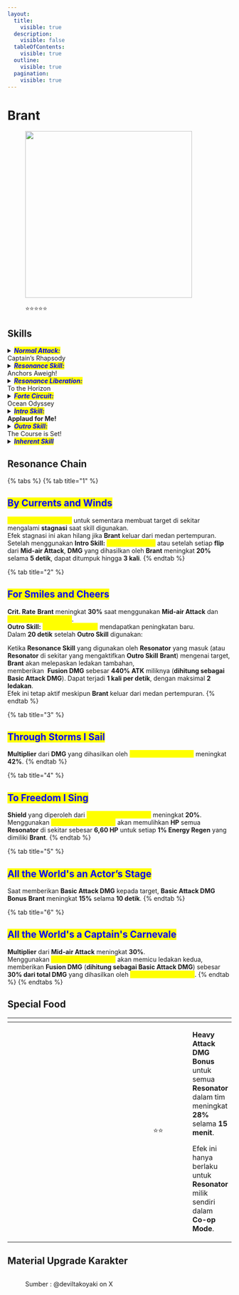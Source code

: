 ```yaml
---
layout:
  title:
    visible: true
  description:
    visible: false
  tableOfContents:
    visible: true
  outline:
    visible: true
  pagination:
    visible: true
---
```


# Brant

<figure><img src="https://wuthering.wiki/img/rolecard_1206.png" alt="" width="375"><figcaption><p><span data-gb-custom-inline data-tag="emoji" data-code="2b50">⭐</span><span data-gb-custom-inline data-tag="emoji" data-code="2b50">⭐</span><span data-gb-custom-inline data-tag="emoji" data-code="2b50">⭐</span><span data-gb-custom-inline data-tag="emoji" data-code="2b50">⭐</span><span data-gb-custom-inline data-tag="emoji" data-code="2b50">⭐</span></p></figcaption></figure>

## Skills

<details>

<summary><em><mark style="color:blue;"><strong>Normal Attack:</strong></mark></em><br>Captain’s Rhapsody</summary>

<mark style="color:blue;">**Basic Attack**</mark>\
Melakukan hingga **4** serangan beruntun, memberikan <img src="https://wuthering.wiki/img/element_2.png" alt="" data-size="line"> **Fusion DMG**.

<mark style="color:blue;">**Heavy Attack**</mark>\
Menggunakan **Stamina** untuk menyerang target, memberikan <img src="https://wuthering.wiki/img/element_2.png" alt="" data-size="line"> **Fusion DMG**.\
\
<mark style="color:blue;">**Heavy Attack - Rhapsodic Riff**</mark>\
Menggunakan **Stamina** untuk menyerang target, memberikan <img src="https://wuthering.wiki/img/element_2.png" alt="" data-size="line"> **Fusion DMG**.\
Setelah menggunakan **Basic Attack Stage 2** atau **Stage 4**, tahan **Normal Attack** untuk melakukan **Heavy Attack -&#x20;**<mark style="color:yellow;">**Rhapsodic Riff**</mark>.\
Setelah menggunakan **Mid-air Attack Stage 4**, tekan **Normal Attack** untuk melakukan **Heavy Attack -&#x20;**<mark style="color:yellow;">**Rhapsodic Riff**</mark>.

<mark style="color:blue;">**Mid-air Attack**</mark>\
Melakukan hingga **4** serangan beruntun, memberikan <img src="https://wuthering.wiki/img/element_2.png" alt="" data-size="line"> **Fusion DMG**.\
Tekan **Normal Attack** setelah **Mid-air Attack Stage 1** atau **Stage 2** untuk berayun ke arah target menggunakan **Grapple**. \
Jika **Brant** mencapai target saat berayun, ia akan menyerang.\
Jika dilepaskan saat animasi serangan, **Brant** akan melakukan salto ke belakang setelah serangan mengenai target.

Jika **Normal Attack** ditahan, **Brant** akan menyerang target terus-menerus dan melakukan salto ke belakang setelah serangan terakhir.

**Brant** akan otomatis melakukan salto ke belakang setelah **Mid-air Attack Stage 3**.\
Tekan **Normal Attack** setelah setiap salto untuk melanjutkan ke tahap berikutnya dari **Mid-air Attack**.\
**Salto** akan mereset jumlah percobaan **Mid-air Dodge**.

Jika **Brant** gagal mencapai target dengan _<mark style="color:yellow;">**Grapple swing**</mark>_ pada **Mid-air Attack Stage 1**, \
ia akan melakukan tebasan ke depan, memberikan <img src="https://wuthering.wiki/img/element_2.png" alt="" data-size="line"> **Fusion DMG**.

Jika **Brant** berhasil mencapai target dengan _<mark style="color:yellow;">**Grapple swing**</mark>_ pada **Mid-air Attack Stage 1** atau **Stage 2**, tetapi serangannya tidak mengenai target, \
ia akan jatuh setelah jeda singkat di udara.\
\
<mark style="color:blue;">**Dodge Counter**</mark>\
Tekan **Normal Attack** segera setelah berhasil menghindar (**Dodge**) untuk menyerang target, memberikan <img src="https://wuthering.wiki/img/element_2.png" alt="" data-size="line"> **Fusion DMG**.

</details>

<details>

<summary><em><mark style="color:blue;"><strong>Resonance Skill:</strong></mark></em><br>Anchors Aweigh!</summary>

**Brant** meluncur ke udara dan menyerang semua target di area sekitar, \
memberikan <img src="https://wuthering.wiki/img/element_2.png" alt="" data-size="line"> **Fusion DMG**.\
Saat berada di udara, jika **Bravo** belum penuh, \
**Resonance Skill:&#x20;**<mark style="color:yellow;">**Anchors Aweigh!**</mark> akan digantikan dengan **Plunging Attack**.\
\
<mark style="color:blue;">**Plunging Attack**</mark>\
Menyerang target dengan serangan jatuh, mengorbankan **Stamina**, \
dan memberikan <img src="https://wuthering.wiki/img/element_2.png" alt="" data-size="line"> **Fusion DMG** yang dihitung sebagai **Basic Attack DMG**.

Jika **Brant** gagal mencapai target dengan _<mark style="color:yellow;">**Grapple swing**</mark>_ pada **Mid-air Attack Stage 1**, \
ia akan melakukan tebasan ke depan. \
Setelahnya, tekan **Normal Attack** untuk melakukan **Plunging Attack**.

Jika **Brant** mencapai target dengan _<mark style="color:yellow;">**Grapple swing**</mark>_ pada **Mid-air Attack Stage 1** atau **Stage 2** tetapi serangannya tidak mengenai target, \
tekan **Normal Attack** saat dalam jeda di udara untuk melakukan **Plunging Attack**.

</details>

<details>

<summary><em><mark style="color:blue;"><strong>Resonance Liberation:</strong></mark></em><br>To the Horizon</summary>

Memberikan <img src="https://wuthering.wiki/img/element_2.png" alt="" data-size="line"> **Fusion DMG** kepada target dalam jangkauan dan menyembuhkan semua **Resonator** di sekitar sebelum memasuki status <mark style="color:yellow;">**Aflame**</mark>.\
Dapat digunakan di udara.

<mark style="color:blue;">**Aflame**</mark>\
Efisiensi pengisian <mark style="color:yellow;">**Bravo**</mark> meningkat **100%** ketika **Normal Attack** atau **Resonance Skill:&#x20;**<mark style="color:yellow;">**Anchors Aweigh!**</mark> mengenai target.\
**Forte Circuit:&#x20;**<mark style="color:yellow;">**Theatrical Moment**</mark> akan digantikan oleh **"**<mark style="color:yellow;">**My**</mark>**"&#x20;**<mark style="color:yellow;">**Moment**</mark>.

"<mark style="color:blue;">My</mark>" <mark style="color:blue;">**Moment**</mark>\
**Brant** mendapatkan tambahan **ATK** berdasarkan **Energy Regen**:\
Setiap **1% Energy Regen** di atas **150%** memberikan tambahan **20** poin **ATK**, hingga maksimum **2.600**.

</details>

<details>

<summary><em><mark style="color:blue;"><strong>Forte Circuit:</strong></mark></em><br>Ocean Odyssey</summary>

<mark style="color:blue;">**Theatrical Moment**</mark>\
**Brant** mendapatkan tambahan **ATK** berdasarkan **Energy Regen**:\
Setiap **1% Energy Regen** di atas **150%** memberikan tambahan **12** poin **ATK**, hingga maksimum **1.560**.

<mark style="color:blue;">**Waves of Acclaims**</mark>\
Menyembuhkan semua **Resonator** di sekitar setiap kali <mark style="color:yellow;">**Bravo**</mark> mencapai **25**, **50**, **75**, dan **100**.

<mark style="color:blue;">**Returned from Ashes**</mark>\
Saat <mark style="color:yellow;">**Bravo**</mark> penuh, **Resonance Skill:&#x20;**<mark style="color:yellow;">**Anchors Aweigh!**</mark> akan digantikan dengan <mark style="color:yellow;">**Returned from Ashes**</mark>.\
Mengonsumsi seluruh <mark style="color:yellow;">**Bravo**</mark> untuk melepaskan <mark style="color:yellow;">**Returned from Ashes**</mark>, memberikan <img src="https://wuthering.wiki/img/element_2.png" alt="" data-size="line"> **Fusion DMG** yang dihitung sebagai **Basic Attack DMG** serta menghasilkan **shield**.\
Menggunakan skill ini saat dalam <mark style="color:yellow;">**Aflame**</mark> akan mengakhiri status tersebut setelah <mark style="color:yellow;">**Returned from Ashes**</mark> selesai.

<mark style="color:blue;">**Bravo**</mark>\
**Brant** dapat menyimpan hingga **100&#x20;**<mark style="color:yellow;">**Bravo**</mark>.\
Mendapatkan <mark style="color:yellow;">**Bravo**</mark> ketika **Normal Attack** mengenai target.\
Mendapatkan <mark style="color:yellow;">**Bravo**</mark> ketika **Intro Skill** mengenai target.\
Mendapatkan <mark style="color:yellow;">**Bravo**</mark> ketika **Resonance Skill** mengenai target.

</details>

<details>

<summary><em><mark style="color:blue;"><strong>Intro Skill:</strong></mark></em><br><strong>Applaud for Me!</strong></summary>

**Brant** menyerang target, memberikan <img src="https://wuthering.wiki/img/element_2.png" alt="" data-size="line"> **Fusion DMG**, dan mendapatkan efek <mark style="color:yellow;">**Interlude Applause**</mark>.

<mark style="color:blue;">**Interlude Applause**</mark>\
**Mid-air Attack** berikutnya langsung dimulai dari **Stage 2**.\
Efek ini berakhir jika **Brant** mendarat lebih awal atau diganti dengan Resonator lain.

</details>

<details>

<summary><em><mark style="color:blue;"><strong>Outro Skill:</strong></mark></em><br>The Course is Set!</summary>

**Resonator** yang masuk akan mendapatkan peningkatan **20%** <img src="https://wuthering.wiki/img/element_2.png" alt="" data-size="line"> **Fusion DMG** dan **25% Resonance Skill DMG** selama **14 detik** atau hingga mereka diganti.

</details>

<details>

<summary><em><mark style="color:blue;"><strong>Inherent Skill</strong></mark></em></summary>

<mark style="color:blue;">**Voyager's Blaze**</mark>\
Penyembuhan dari _<mark style="color:yellow;">**Waves of Acclaims**</mark>_ meningkat **20%**.

<mark style="color:blue;">**Trial by Fire and Tide**</mark>\
**Brant** mendapatkan ketahanan terhadap gangguan selama **Mid-air Attack** dan tambahan **15%** <img src="https://wuthering.wiki/img/element_2.png" alt="" data-size="line"> **Fusion DMG Bonus**.

</details>

## Resonance Chain

{% tabs %}
{% tab title="1" %}
## <mark style="color:blue;">By Currents and Winds</mark>

<mark style="color:yellow;">**Returned from Ashes**</mark> untuk sementara membuat target di sekitar mengalami **stagnasi** saat skill digunakan. \
Efek stagnasi ini akan hilang jika **Brant** keluar dari medan pertempuran.\
Setelah menggunakan **Intro Skill:&#x20;**<mark style="color:yellow;">**Applaud for Me!**</mark> atau setelah setiap **flip** dari **Mid-air Attack**, **DMG** yang dihasilkan oleh **Brant** meningkat **20%** selama **5 detik**, dapat ditumpuk hingga **3 kali**.
{% endtab %}

{% tab title="2" %}
## <mark style="color:blue;">For Smiles and Cheers</mark>

**Crit. Rate** **Brant** meningkat **30%** saat menggunakan **Mid-air Attack** dan <mark style="color:yellow;">**Returned from Ashes**</mark>.\
**Outro Skill:&#x20;**<mark style="color:yellow;">**The Course is Set!**</mark> mendapatkan peningkatan baru. \
Dalam **20 detik** setelah **Outro Skill** digunakan:

Ketika **Resonance Skill** yang digunakan oleh **Resonator** yang masuk (atau **Resonator** di sekitar yang mengaktifkan **Outro Skill** **Brant**) mengenai target, **Brant** akan melepaskan ledakan tambahan, \
memberikan <img src="https://wuthering.wiki/img/element_2.png" alt="" data-size="line"> **Fusion DMG** sebesar **440% ATK** miliknya (**dihitung sebagai Basic Attack DMG**). Dapat terjadi **1 kali per detik**, dengan maksimal **2 ledakan**.\
Efek ini tetap aktif meskipun **Brant** keluar dari medan pertempuran.
{% endtab %}

{% tab title="3" %}
## <mark style="color:blue;">Through Storms I Sail</mark>

**Multiplier** dari **DMG** yang dihasilkan oleh <mark style="color:yellow;">**Returned from Ashes**</mark> meningkat **42%**.
{% endtab %}

{% tab title="4" %}
## <mark style="color:blue;">To Freedom I Sing</mark>

**Shield** yang diperoleh dari <mark style="color:yellow;">**Returned from Ashes**</mark> meningkat **20%**.\
Menggunakan <mark style="color:yellow;">**Returned from Ashes**</mark> akan memulihkan **HP** semua **Resonator** di sekitar sebesar **6,60 HP** untuk setiap **1% Energy Regen** yang dimiliki **Brant**.
{% endtab %}

{% tab title="5" %}
## <mark style="color:blue;">All the World's an Actor’s Stage</mark>

Saat memberikan **Basic Attack DMG** kepada target, **Basic Attack DMG Bonus** **Brant** meningkat **15%** selama **10 detik**.
{% endtab %}

{% tab title="6" %}
## <mark style="color:blue;">All the World's a Captain's Carnevale</mark>

**Multiplier** dari **Mid-air Attack** meningkat **30%**.\
Menggunakan <mark style="color:yellow;">**Returned from Ashes**</mark> akan memicu ledakan kedua, \
memberikan **Fusion DMG** (**dihitung sebagai Basic Attack DMG**) sebesar **30% dari total DMG** yang dihasilkan oleh <mark style="color:yellow;">**Returned from Ashes**</mark>.
{% endtab %}
{% endtabs %}

## Special Food

<table data-header-hidden><thead><tr><th width="267"></th><th width="127" align="center"></th><th></th></tr></thead><tbody><tr><td><img src="https://wuthering.wiki/img/item_80001052.png" alt=""></td><td align="center"><span data-gb-custom-inline data-tag="emoji" data-code="2b50">⭐</span><span data-gb-custom-inline data-tag="emoji" data-code="2b50">⭐</span></td><td><p><strong>Heavy Attack DMG Bonus</strong> untuk semua <strong>Resonator</strong> dalam tim meningkat <strong>28%</strong> selama <strong>15 menit</strong>.</p><p>Efek ini hanya berlaku untuk <strong>Resonator</strong> milik sendiri dalam <strong>Co-op Mode</strong>.</p></td></tr></tbody></table>

## Material Upgrade Karakter

<figure><img src="https://i.postimg.cc/xjs9TwCs/Brant.png" alt=""><figcaption><p>Sumber :  @deviltakoyaki on X</p></figcaption></figure>

